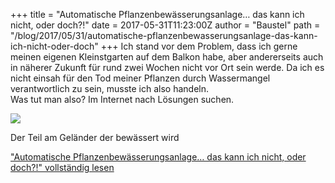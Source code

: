 +++
title = "Automatische Pflanzenbewässerungsanlage… das kann ich nicht, oder doch?!"
date = 2017-05-31T11:23:00Z
author = "Baustel"
path = "/blog/2017/05/31/automatische-pflanzenbewasserungsanlage-das-kann-ich-nicht-oder-doch"
+++
Ich stand vor dem Problem, dass ich gerne meinen eigenen Kleinstgarten
auf dem Balkon habe, aber andererseits auch in näherer Zukunft für rund
zwei Wochen nicht vor Ort sein werde. Da ich es nicht einsah für den Tod
meiner Pflanzen durch Wassermangel verantwortlich zu sein, musste ich
also handeln.  
Was tut man also? Im Internet nach Lösungen suchen.  

[![](https://flipdot.org/blog/uploads/IMG_8202.serendipityThumb.jpg)](https://flipdot.org/blog/uploads/IMG_8202.jpg)

Der Teil am Geländer der bewässert wird

["Automatische Pflanzenbewässerungsanlage… das kann ich nicht, oder
doch?\!" vollständig
lesen](https://flipdot.org/blog/archives/378-Automatische-Pflanzenbewaesserungsanlage-das-kann-ich-nicht,-oder-doch!.html#extended)
